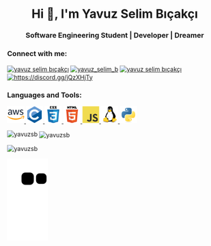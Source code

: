 <!-- [![MasterHead](http:) -->
<h1 align="center">Hi 👋, I'm Yavuz Selim Bıçakçı</h1>
<h3 align="center">Software Engineering Student | Developer | Dreamer</h3>

<h3 align="left">Connect with me:</h3>
<p align="left">
<a href="https://linkedin.com/in/yavuz selim bıçakçı" target="blank"><img align="center" src="https://raw.githubusercontent.com/rahuldkjain/github-profile-readme-generator/master/src/images/icons/Social/linked-in-alt.svg" alt="yavuz selim bıçakçı" height="30" width="40" /></a>
<a href="https://instagram.com/yavuz_selim_b" target="blank"><img align="center" src="https://raw.githubusercontent.com/rahuldkjain/github-profile-readme-generator/master/src/images/icons/Social/instagram.svg" alt="yavuz_selim_b" height="30" width="40" /></a>
<a href="https://www.youtube.com/c/yavuz selim bıçakçı" target="blank"><img align="center" src="https://raw.githubusercontent.com/rahuldkjain/github-profile-readme-generator/master/src/images/icons/Social/youtube.svg" alt="yavuz selim bıçakçı" height="30" width="40" /></a>
<a href="https://discord.gg/https://discord.gg/jQzXHjTy" target="blank"><img align="center" src="https://raw.githubusercontent.com/rahuldkjain/github-profile-readme-generator/master/src/images/icons/Social/discord.svg" alt="https://discord.gg/jQzXHjTy" height="30" width="40" /></a>
</p>

<h3 align="left">Languages and Tools:</h3>
<p align="left"> <a href="https://aws.amazon.com" target="_blank" rel="noreferrer"> <img src="https://raw.githubusercontent.com/devicons/devicon/master/icons/amazonwebservices/amazonwebservices-original-wordmark.svg" alt="aws" width="40" height="40"/> </a> <a href="https://www.cprogramming.com/" target="_blank" rel="noreferrer"> <img src="https://raw.githubusercontent.com/devicons/devicon/master/icons/c/c-original.svg" alt="c" width="40" height="40"/> </a> <a href="https://www.w3schools.com/css/" target="_blank" rel="noreferrer"> <img src="https://raw.githubusercontent.com/devicons/devicon/master/icons/css3/css3-original-wordmark.svg" alt="css3" width="40" height="40"/> </a> <a href="https://www.w3.org/html/" target="_blank" rel="noreferrer"> <img src="https://raw.githubusercontent.com/devicons/devicon/master/icons/html5/html5-original-wordmark.svg" alt="html5" width="40" height="40"/> </a> <a href="https://developer.mozilla.org/en-US/docs/Web/JavaScript" target="_blank" rel="noreferrer"> <img src="https://raw.githubusercontent.com/devicons/devicon/master/icons/javascript/javascript-original.svg" alt="javascript" width="40" height="40"/> </a> <a href="https://www.linux.org/" target="_blank" rel="noreferrer"> <img src="https://raw.githubusercontent.com/devicons/devicon/master/icons/linux/linux-original.svg" alt="linux" width="40" height="40"/> </a> <a href="https://www.python.org" target="_blank" rel="noreferrer"> <img src="https://raw.githubusercontent.com/devicons/devicon/master/icons/python/python-original.svg" alt="python" width="40" height="40"/> </a> </p>

<p><img align="left" src="https://github-readme-stats.vercel.app/api/top-langs?username=yavuzsb&show_icons=true&locale=en&layout=compact" alt="yavuzsb" /></p>

<p>&nbsp;<img align="center" src="https://github-readme-stats.vercel.app/api?username=yavuzsb&show_icons=true&locale=en" alt="yavuzsb" /></p>

<p><img align="center" src="https://github-readme-streak-stats.herokuapp.com/?user=yavuzsb&" alt="yavuzsb" /></p>

![Snake animation](https://raw.githubusercontent.com/YavuzSB/YavuzSB/output/github-contribution-grid-snake.svg)
